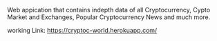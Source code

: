 Web appication that contains indepth data of all Cryptocurrency, Cypto Market and Exchanges, Popular Cryptocurrency News and much more.

working Link: https://cryptoc-world.herokuapp.com/
